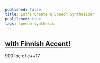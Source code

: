 ```yaml
---
published: false
title: Let’s Create a Speech Synthesizer
publilshed: true
tags: speech synthesis
---
```

## [with Finnish Accent!](https://www.youtube.com/watch?v=Jcymn3RGkF4)

900 loc of c++17
